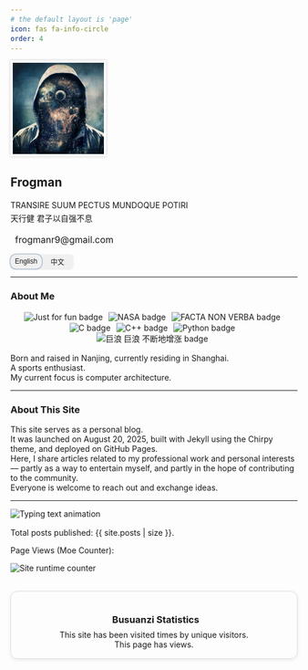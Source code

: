 ```yaml
---
# the default layout is 'page'
icon: fas fa-info-circle
order: 4
---
```


<!-- language switcher script -->
<script>
  function changeLanguage(lang) {
    /* Update the language display */
    if (lang === 'en') {
      document.getElementById('about-me-en').style.display = 'block';
      document.getElementById('about-me-zh').style.display = 'none';
      document.getElementById('about-this-site-en').style.display = 'block';
      document.getElementById('about-this-site-zh').style.display = 'none';
      document.querySelector('.slider').style.left = '0';  /* Slide to the left */
    } else if (lang === 'zh') {
      document.getElementById('about-me-en').style.display = 'none';
      document.getElementById('about-me-zh').style.display = 'block';
      document.getElementById('about-this-site-en').style.display = 'none';
      document.getElementById('about-this-site-zh').style.display = 'block';
      document.querySelector('.slider').style.left = '50%';  /* Slide to the right */
    }
  }
</script>



<!-- Custom CSS -->
<style>
  /* Avatar border and shadow */
  .avatar-border {
    border: 2px solid #fff;
    padding: 2px;
    box-shadow: 0 0 5px rgba(0,0,0,0.2);
  }

  /* Name font */
  .frogman-name {
    font-weight: 700;
    font-family: "Inter", "Helvetica Neue", Arial, sans-serif;
  }

  /* Motto spacing */
  .motto {
    margin-bottom: 0.75rem;
    line-height: 1.6;
  }

  .motto-line {
    margin: 0;
    line-height: 1.6;
  }

  /* Chinese line: only set font family, keep color/size unchanged */
  .motto .chinese {
    font-family: "LXGW WenKai", "PingFang SC", "Microsoft YaHei", sans-serif;
    font-style: normal; /* no italic for Chinese */
  }

  /* Contact bar spacing */
  .contact-bar {
    margin-top: 0.75rem;
  }

  /* Icon link */
  .icon-link {
    text-decoration: none;
    color: inherit;
    display: inline-flex;
    align-items: center;
    font-size: 1rem;
  }

  /* Icon spacing */
  .icon-link i {
    font-size: 1.2rem;
  }

  .email-text {
    margin-left: 0.5rem;
  }


  /* Language Toggle Container */
  .language-toggle {
    position: relative;
    display: inline-block;
    width: 110px;
    height: 25px;
    margin-top: 1rem;
  }

  /* Language Bar */
  .language-bar {
    display: flex;
    position: relative;
    width: 100%;
    height: 100%;
    background-color: #f0f0f0; /* Softer background color */
    border-radius: 5px;
    box-shadow: 0 1px 3px rgba(0,0,0,0.1); /* Light shadow */
  }

  /* Language Buttons */
  .btn-language {
    width: 50%;
    height: 100%;
    background: none;
    border: none;
    color: inherit;
    font-size: 12px;
    cursor: pointer;
    transition: background-color 0.3s;
    border-radius: 10px;
    z-index: 1;
  }

  .btn-language:hover {
    background-color: #dcd5d5ff; /* Soft hover effect */
  }

  .btn-language:focus {
    outline: none;
  }

  /* Slider (Small block that will slide) */
  .slider {
    position: absolute;
    top: 0;
    left: 0;
    width: 50%;
    height: 100%;
    background: transparent; /* Remove background color */
    border-radius: 10px;
    transition: left 0.3s ease; /* Smooth transition */
    z-index: 0;
    
    /* Use border + shadow for visual indication */
    box-shadow: 0 0 0 1.5px #a1b4ca; /* Thin border effect */
    opacity: 0.8; /* Slight transparency */
  }
</style>



<div class="d-flex flex-column align-items-center text-center mb-4">
  <!-- Avatar -->
  <img src="/assets/img/avatar.png" alt="Frogman" class="rounded-circle avatar-border" width="160" height="160">
  
  <!-- Name -->
  <h2 class="fw-bold mb-1 frogman-name">Frogman</h2>
  
  <!-- Motto -->
  <div class="motto text-center">
    <p class="fst-italic text-muted motto-line">TRANSIRE SUUM PECTUS MUNDOQUE POTIRI</p>
    <p class="text-muted chinese motto-line">天行健 君子以自强不息</p>
  </div>

  <!-- Contact -->
  <div class="contact-bar">
    <a href="mailto:frogmanr9@gmail.com" class="icon-link">
      <i class="fas fa-envelope"></i>
      <span class="email-text">frogmanr9@gmail.com</span>
    </a>
  </div>

  <!-- Language Switcher -->
  <div class="language-toggle" style="position:relative; width:110px; height:25px; margin-top: 1rem;">
    <div class="language-bar">
      <button onclick="changeLanguage('en')" class="btn-language">English</button>
      <button onclick="changeLanguage('zh')" class="btn-language">中文</button>
      <div class="slider"></div>
    </div>
  </div>
</div>

---

### About Me

<!-- Badge Rows -->
<div style="text-align:center; margin-bottom:1rem;">
  <!-- first row -->
  <div>
    <img src="https://img.shields.io/badge/Just-for_fun-blue?style=flat" 
        alt="Just for fun badge"
        style="display:inline-block; margin-right:6px; vertical-align:middle;">
    <img src="https://img.shields.io/badge/NASA-E03C31?style=flat&logo=nasa&logoColor=white" 
        alt="NASA badge"
        style="display:inline-block; margin-right:6px; vertical-align:middle;">
    <img src="https://img.shields.io/badge/FACTA_NON_VERBA-8A2BE2?style=flat" 
        alt="FACTA NON VERBA badge"
        style="display:inline-block; margin-right:6px; vertical-align:middle;">
  </div>
  <!-- second row -->
  <div>
    <img src="https://img.shields.io/badge/C-A8B9CC?style=flat&logo=c&logoColor=white" 
        alt="C badge"
        style="display:inline-block; margin-right:6px; vertical-align:middle;">
    <img src="https://img.shields.io/badge/C++-00599C?style=flat&logo=cplusplus&logoColor=white" 
        alt="C++ badge"
        style="display:inline-block; margin-right:6px; vertical-align:middle;">
    <img src="https://img.shields.io/badge/Python-3776AB?style=flat&logo=python&logoColor=white" 
        alt="Python badge"
        style="display:inline-block; margin-right:6px; vertical-align:middle;">
  </div>
  <!-- third row -->
  <div>
    <img src="https://img.shields.io/badge/巨浪_巨浪-不断地增涨-1E90FF?style=flat" 
        alt="巨浪 巨浪 不断地增涨 badge"
        style="display:inline-block; margin-right:6px; vertical-align:middle;">
  </div>
</div>



<!-- About Me Section -->
<p id="about-me-en" class="about-text">
  Born and raised in Nanjing, currently residing in Shanghai.<br>
  A sports enthusiast.<br>
  My current focus is computer architecture.
</p>

<p id="about-me-zh" class="about-text" style="display:none;">
  出生、成长于南京，现居上海。<br>
  运动爱好者。<br>
  目前专注于计算机体系结构。
</p>

---

### About This Site

<!-- About This Site Section -->
<p id="about-this-site-en" class="about-text">
  This site serves as a personal blog.<br>
  It was launched on August 20, 2025, built with Jekyll using the Chirpy theme, and deployed on GitHub Pages.<br>
  Here, I share articles related to my professional work and personal interests — partly as a way to entertain myself, and partly in the hope of contributing to the community.<br>
  Everyone is welcome to reach out and exchange ideas.
</p>

<p id="about-this-site-zh" class="about-text" style="display:none;">
  本站建于 2025 年 8 月 20 日，基于 Jekyll 构建，采用 Chirpy 主题，并部署在 Github Pages 上。<br>
  本站用作个人博客，写一些专业和兴趣相关的文章，一来聊以自娱，二来也希望为社区做一点微小的贡献。<br>
  欢迎大家通过评论或邮件与我交流。
</p>



---

<img src="https://readme-typing-svg.demolab.com/?lines=Website+Statistics;Welcome+to+Frogman's+Blog&center=true&width=1000&height=50&size=32&font=Righteous" alt="Typing text animation">



<!-- Website Runtime Display -->
<div id="site-runtime-container" style="width:100%; 
        display:block;
        margin-bottom:1rem;
        background:inherit; 
        color:inherit;">
  <span id="site_runtime"></span>
</div>

<!-- running time calculation -->
<script>
  /* 
   * Set the website creation date in UTC format
   * This date should be when the site was first deployed
   */
  const siteCreateDate = new Date("2025-08-20T11:12:03Z");
  
  /*
   * Calculates and updates the website running time
   * This calculation is based purely on time differences (milliseconds)
   * It does not depend on calendar months/years, so it automatically
   * handles leap years, varying month lengths, daylight saving time changes, etc.
   */
  function updateRuntime() {
    const now = new Date();
    /* 
     * Calculate the difference in milliseconds
     * This is the most accurate method as it avoids calendar complexities
     */
    const diffMs = now - siteCreateDate;
    
    /* Calculate seconds (1 second = 1000 ms) */
    const totalSeconds = Math.floor(diffMs / 1000);
    const seconds = totalSeconds % 60;
    
    /* Calculate minutes (1 minute = 60 seconds) */
    const totalMinutes = Math.floor(totalSeconds / 60);
    const minutes = totalMinutes % 60;
    
    /* Calculate hours (1 hour = 60 minutes) */
    const totalHours = Math.floor(totalMinutes / 60);
    const hours = totalHours % 24;
    
    /* Calculate days (1 day = 24 hours) */
    const totalDays = Math.floor(totalHours / 24);
    
    /* Update the display */
    document.getElementById("site_runtime").textContent = 
      `This site has been running for ${totalDays} days ${hours} hours ${minutes} minutes ${seconds} seconds.`;
  }
  
  /* 
   * Initialize the timer:
   * 1. Update immediately when the page loads
   * 2. Set up an interval to update every second
   */
  updateRuntime();
  setInterval(updateRuntime, 1000);
</script>



Total posts published: {{ site.posts | size }}.



Page Views (Moe Counter):

<img src="https://count.getloli.com/@frogman?name=frogman&theme=morden-num&padding=7&offset=0&align=center&scale=1&pixelated=1&darkmode=auto" alt="Site runtime counter">



<!-- Font Awesome CSS for icons -->
<link rel="stylesheet" href="https://use.fontawesome.com/releases/v5.3.1/css/all.css" 
      integrity="sha384-mzrmE5qonljUremFsqc01SB46JvROS7bZs3IO2EmfFsd15uHvIt+Y8vEf7N7fWAU" 
      crossorigin="anonymous">

<!-- Busuanzi visitor counter script -->
<script async src="https://busuanzi.ibruce.info/busuanzi/2.3/busuanzi.pure.mini.js"></script>

<div style="margin:2rem auto; max-width:600px; text-align:center; padding:1rem; border:1px solid #ddd; border-radius:12px; box-shadow:0 2px 6px rgba(0,0,0,0.08);">
  <h3 style="margin-bottom:0.5rem;">
    <i class="fas fa-chart-bar" style="margin-right:6px;"></i>
    Busuanzi Statistics
  </h3>
  <div>
    <div>
      This site has been visited 
      <span id="busuanzi_value_site_pv">
        <i class="fa fa-spinner fa-spin"></i>
      </span> times by 
      <span id="busuanzi_value_site_uv">
        <i class="fa fa-spinner fa-spin"></i>
      </span> unique visitors.
    </div>
    <div>
      This page has 
      <span id="busuanzi_value_page_pv">
        <i class="fa fa-spinner fa-spin"></i>
      </span> views.
    </div>
  </div>
</div>
